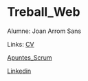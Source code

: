 # Treball_Web

Alumne: Joan Arrom Sans


Links: [CV](https://www.canva.com/design/DAF7Sy_exk8/SSO84IalRfgQAEWkzZVwvw/view?utm_content=DAF7Sy_exk8&utm_campaign=designshare&utm_medium=link&utm_source=editor)


   [Apuntes_Scrum](https://www.canva.com/design/DAGUxRW7WTA/uwY6gl2e2Br3ICZEAIyD8Q/view?utm_content=DAGUxRW7WTA&utm_campaign=designshare&utm_medium=link&utm_source=editor)



   [Linkedin](https://www.linkedin.com/in/joan-arrom-5411a0148/)

